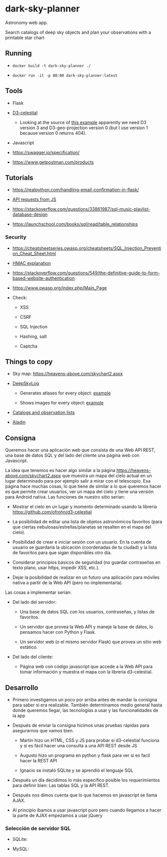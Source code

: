 # dark-sky-planner

Astronomy web app.

Search catalogs of deep sky objects and plan your observations with a printable
star chart

## Running

- `docker build -t dark-sky-planner ./`

- `docker run -it -p 80:80 dark-sky-planner:latest`


## Tools

- Flask

- [D3-celestial](https://github.com/ofrohn/d3-celestial)

  - Looking at the source of
    [this example](https://armchairastronautics.blogspot.com/p/skymap.html)
    apparently we need D3 version 3 and D3-geo-projection version 0 (but I use
    version 1 because version 0 returns 404).

- Javascript

- https://swagger.io/specification/

- https://www.getpostman.com/products

## Tutorials

- https://realpython.com/handling-email-confirmation-in-flask/

- [API requests from JS](https://stackoverflow.com/questions/36975619/how-to-call-a-rest-web-service-api-from-javascript)

- https://stackoverflow.com/questions/33861987/sql-music-playlist-database-design

- https://launchschool.com/books/sql/read/table_relationships

### Security

- https://cheatsheetseries.owasp.org/cheatsheets/SQL_Injection_Prevention_Cheat_Sheet.html

- [HMAC explanation](https://www.ida.liu.se/~TDP024/labs/hmacarticle.pdf)

- https://stackoverflow.com/questions/549/the-definitive-guide-to-form-based-website-authentication

- https://www.owasp.org/index.php/Main_Page

- Check:

    - XSS

    - CSRF

    - SQL Injection

    - Hashing, salt

    - Captcha

## Things to copy

- Sky map: https://heavens-above.com/skychart2.aspx

- [DeepSkyLog](https://www.deepskylog.org/index.php?indexAction=view_atlaspagesv)

    - Generates atlases for every object: [example](https://www.deepskylog.org/atlas.pdf.php?zoom=17&object=M+18)

    - Shows images for every object: [example](https://archive.stsci.edu/cgi-bin/dss_search?v=poss2ukstu_red&r=0+24+5.0&d=-72+-5&e=J2000&h=60.0&w=60&f=gif&c=none&fov=NONE&v3=)

- [Catalogs and observation lists](http://www.messier.seds.org/xtra/similar/catalogs.html)

- [Aladin](https://aladin.u-strasbg.fr/AladinLite/doc/)

## Consigna

Queremos hacer una aplicación web que consista de una Web API REST, una base de
datos SQL y del lado del cliente una página web con Javascript.

La idea que tenemos es hacer algo similar a la página
https://heavens-above.com/skychart2.aspx que muestra un mapa del cielo actual en
un lugar determinado para por ejemplo salir a mirar con el telescopio. Esa
página hace muchas cosas, lo que tiene de similar a lo que queremos hacer es que
permite crear usuarios, ver un mapa del cielo y tiene una versión para Android
nativa. Las funciones de nuestro sitio serían:

- Mostrar el cielo en un lugar y momento determinado usando la librería
    https://github.com/ofrohn/d3-celestial

- La posibilidad de editar una lista de objetos astronómicos favoritos (para que
    ciertas nebulosas/estrellas/planetas se resalten en el mapa del cielo).

- Posibilidad de crear e iniciar sesión con un usuario. En la cuenta de usuario
    se guardaría la ubicación (coordenadas de tu ciudad) y la lista de favoritos
    para que sigan disponibles otro día.

- Considerar principios básicos de seguridad (no guardar contraseñas en texto
    plano, usar https, impedir XSS, etc.).

- Dejar la posibilidad de realizar en un futuro una aplicación para móviles
    nativa a partir de la Web API (pero no implementarla).

Las cosas a implementar serían:

- Del lado del servidor:

    - Una base de datos SQL con los usuarios, contraseñas, y listas de favoritos.

    - Un servidor que provea la Web API y maneje la base de datos, lo pensamos
        hacer con Python y Flask.

    - Un servidor web (o el mismo servidor Flask) que provea un sitio web
        estático.

- Del lado del cliente:

    - Página web con código javascript que accede a la Web API para tomar
        información y muestra el mapa con la librería d3-celestial.

## Desarrollo

- Primero investigamos un poco por arriba antes de mandar la consigna para saber
    si era realizable. También determinamos medio general hasta donde queremos
    llegar, las tecnologías a usar y las funcionalidades de la app

- Después de enviar la consigna hicimos unas pruebas rápidas para asegurarnos
    que vamos bien.

    - Martin hizo un HTML, CSS y JS para probar si d3-celestial funciona y si es
        fácil hacer una consulta a una API REST desde JS

    - Augusto hizo un programa en python y flask para ver si es facil hacer la
        REST API

    - Ignacio se instaló SQLite y se aprendió el lenguaje SQL

- Después un día decidimos lo más específico posible los requerimientos para
    definir bien: Las tablas SQL y la API REST.

- Después nos dimos cuenta que lo que hacemos en javascript se llama AJAX.

- Al principio ibamos a usar javascript puro pero cuando llegamos a hacer la
    parte de AJAX empezamos a usar jQuery

### Selección de servidor SQL

- SQLite:

- MySQL:

